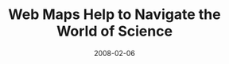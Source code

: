 ---
date: 2008-02-06
title: "Web Maps Help to Navigate the World of Science"
source: SoIC News
sourceUrl: http://www.slis.indiana.edu/news/story.php?story_id=1660
pdfLink: 20080213-borner-webmaps.pdf
---